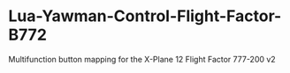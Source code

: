 # Lua-Yawman-Control-Flight-Factor-B772
Multifunction button mapping for the X-Plane 12 Flight Factor 777-200 v2 
